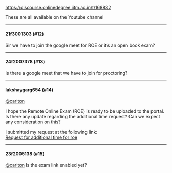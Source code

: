 https://discourse.onlinedegree.iitm.ac.in/t/168832

These are all available on the Youtube channel</p><hr>

<h4>21f3001303 (#12)</h4>
<p>Sir we have to join the google meet for ROE or it’s an open book exam?</p><hr>

<h4>24f2007378 (#13)</h4>
<p>Is there a google meet that we have to join for proctoring?</p><hr>

<h4>lakshaygarg654 (#14)</h4>
<p><a class="mention" href="/u/carlton">@carlton</a></p>
<p>I hope the Remote Online Exam (ROE) is ready to be uploaded to the portal. Is there any update regarding the additional time request? Can we expect any consideration on this?</p>
<p>I submitted my request at the following link:<br/>
<a href="https://discourse.onlinedegree.iitm.ac.in/t/mock-roe-1-2-3-4-tds-jan-2025/168449/66">Request for additional time for roe</a></p><hr>

<h4>23f2005138 (#15)</h4>
<p><a class="mention" href="/u/carlton">@carlton</a> Is the exam link enabled yet?